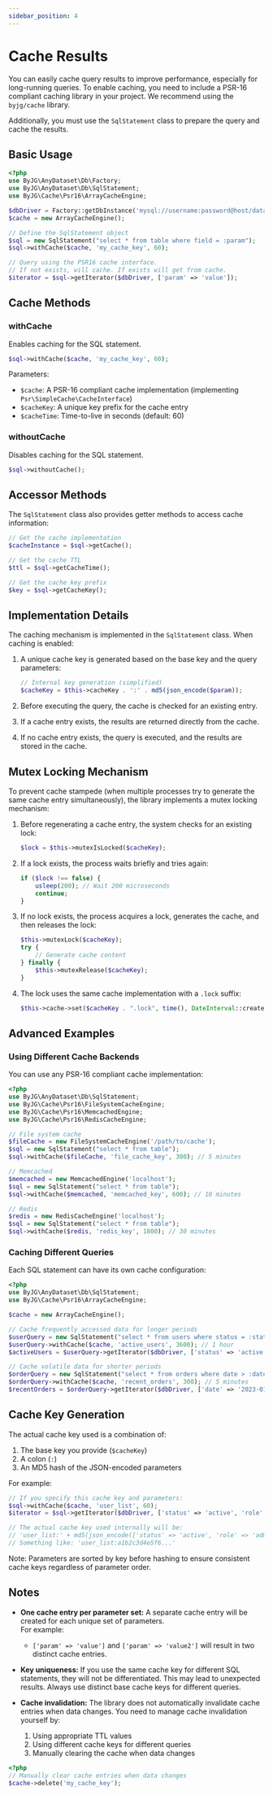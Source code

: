 ```yaml
---
sidebar_position: 4
---
```


# Cache Results

You can easily cache query results to improve performance, especially for long-running queries.
To enable caching, you need to include a PSR-16 compliant caching library in your project.
We recommend using the `byjg/cache` library.

Additionally, you must use the `SqlStatement` class to prepare the query and cache the results.

## Basic Usage

```php
<?php
use ByJG\AnyDataset\Db\Factory;
use ByJG\AnyDataset\Db\SqlStatement;
use ByJG\Cache\Psr16\ArrayCacheEngine;

$dbDriver = Factory::getDbInstance('mysql://username:password@host/database');
$cache = new ArrayCacheEngine();

// Define the SqlStatement object
$sql = new SqlStatement("select * from table where field = :param");
$sql->withCache($cache, 'my_cache_key', 60);

// Query using the PSR16 cache interface.
// If not exists, will cache. If exists will get from cache.
$iterator = $sql->getIterator($dbDriver, ['param' => 'value']);
```

## Cache Methods

### withCache

Enables caching for the SQL statement.

```php
$sql->withCache($cache, 'my_cache_key', 60);
```

Parameters:

- `$cache`: A PSR-16 compliant cache implementation (implementing `Psr\SimpleCache\CacheInterface`)
- `$cacheKey`: A unique key prefix for the cache entry
- `$cacheTime`: Time-to-live in seconds (default: 60)

### withoutCache

Disables caching for the SQL statement.

```php
$sql->withoutCache();
```

## Accessor Methods

The `SqlStatement` class also provides getter methods to access cache information:

```php
// Get the cache implementation
$cacheInstance = $sql->getCache();

// Get the cache TTL
$ttl = $sql->getCacheTime();

// Get the cache key prefix
$key = $sql->getCacheKey();
```

## Implementation Details

The caching mechanism is implemented in the `SqlStatement` class. When caching is enabled:

1. A unique cache key is generated based on the base key and the query parameters:
   ```php
   // Internal key generation (simplified)
   $cacheKey = $this->cacheKey . ':' . md5(json_encode($param));
   ```

2. Before executing the query, the cache is checked for an existing entry.
3. If a cache entry exists, the results are returned directly from the cache.
4. If no cache entry exists, the query is executed, and the results are stored in the cache.

## Mutex Locking Mechanism

To prevent cache stampede (when multiple processes try to generate the same cache entry simultaneously), the library
implements a mutex locking mechanism:

1. Before regenerating a cache entry, the system checks for an existing lock:
   ```php
   $lock = $this->mutexIsLocked($cacheKey);
   ```

2. If a lock exists, the process waits briefly and tries again:
   ```php
   if ($lock !== false) {
       usleep(200); // Wait 200 microseconds
       continue;
   }
   ```

3. If no lock exists, the process acquires a lock, generates the cache, and then releases the lock:
   ```php
   $this->mutexLock($cacheKey);
   try {
       // Generate cache content
   } finally {
       $this->mutexRelease($cacheKey);
   }
   ```

4. The lock uses the same cache implementation with a `.lock` suffix:
   ```php
   $this->cache->set($cacheKey . ".lock", time(), DateInterval::createFromDateString('5 min'));
   ```

## Advanced Examples

### Using Different Cache Backends

You can use any PSR-16 compliant cache implementation:

```php
<?php
use ByJG\AnyDataset\Db\SqlStatement;
use ByJG\Cache\Psr16\FileSystemCacheEngine;
use ByJG\Cache\Psr16\MemcachedEngine;
use ByJG\Cache\Psr16\RedisCacheEngine;

// File system cache
$fileCache = new FileSystemCacheEngine('/path/to/cache');
$sql = new SqlStatement("select * from table");
$sql->withCache($fileCache, 'file_cache_key', 300); // 5 minutes

// Memcached
$memcached = new MemcachedEngine('localhost');
$sql = new SqlStatement("select * from table");
$sql->withCache($memcached, 'memcached_key', 600); // 10 minutes

// Redis
$redis = new RedisCacheEngine('localhost');
$sql = new SqlStatement("select * from table");
$sql->withCache($redis, 'redis_key', 1800); // 30 minutes
```

### Caching Different Queries

Each SQL statement can have its own cache configuration:

```php
<?php
use ByJG\AnyDataset\Db\SqlStatement;
use ByJG\Cache\Psr16\ArrayCacheEngine;

$cache = new ArrayCacheEngine();

// Cache frequently accessed data for longer periods
$userQuery = new SqlStatement("select * from users where status = :status");
$userQuery->withCache($cache, 'active_users', 3600); // 1 hour
$activeUsers = $userQuery->getIterator($dbDriver, ['status' => 'active']);

// Cache volatile data for shorter periods
$orderQuery = new SqlStatement("select * from orders where date > :date");
$orderQuery->withCache($cache, 'recent_orders', 300); // 5 minutes
$recentOrders = $orderQuery->getIterator($dbDriver, ['date' => '2023-01-01']);
```

## Cache Key Generation

The actual cache key used is a combination of:

1. The base key you provide (`$cacheKey`)
2. A colon (`:`)
3. An MD5 hash of the JSON-encoded parameters

For example:

```php
// If you specify this cache key and parameters:
$sql->withCache($cache, 'user_list', 60);
$iterator = $sql->getIterator($dbDriver, ['status' => 'active', 'role' => 'admin']);

// The actual cache key used internally will be:
// 'user_list:' + md5(json_encode(['status' => 'active', 'role' => 'admin']))
// Something like: 'user_list:a1b2c3d4e5f6...'
```

Note: Parameters are sorted by key before hashing to ensure consistent cache keys regardless of parameter order.

## Notes

- **One cache entry per parameter set:** A separate cache entry will be created for each unique set of parameters.  
  For example:
  - `['param' => 'value']` and `['param' => 'value2']` will result in two distinct cache entries.

- **Key uniqueness:** If you use the same cache key for different SQL statements, they will not be differentiated. This
  may lead to unexpected results. Always use distinct base cache keys for different queries.

- **Cache invalidation:** The library does not automatically invalidate cache entries when data changes. You need to
  manage cache invalidation yourself by:
  1. Using appropriate TTL values
  2. Using different cache keys for different queries
  3. Manually clearing the cache when data changes

```php
<?php
// Manually clear cache entries when data changes
$cache->delete('my_cache_key');
```
